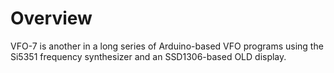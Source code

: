 Overview
========

VFO-7 is another in a long series of Arduino-based VFO programs using the Si5351 frequency synthesizer and an SSD1306-based OLD display.

